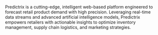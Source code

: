 Predictrix is a cutting-edge, intelligent web-based platform engineered to forecast retail product demand with high precision. Leveraging real-time data streams and advanced artificial intelligence models, Predictrix empowers retailers with actionable insights to optimize inventory management, supply chain logistics, and marketing strategies.

